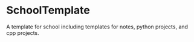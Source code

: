 # SchoolTemplate
A template for school including templates for notes, python projects, and cpp projects.
